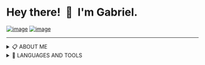 #   Hey there!&nbsp; 👋 &nbsp;I'm Gabriel.

[![image](https://img.shields.io/badge/Gmail-D14836?style=for-the-badge&logo=gmail&logoColor=white)](mailto:gabrielwillian841@gmail.com) [![image](https://img.shields.io/badge/LinkedIn-0077B5?style=for-the-badge&logo=linkedin&logoColor=white)](https://linkedin.com/in/gabriel-willian/)

___
<details>
<summary>📋 ABOUT ME</summary>

## ▹ Objective

&nbsp;&nbsp;&nbsp;&nbsp;&nbsp;&nbsp;&nbsp; 🚀 **Android/Flutter Developer**

## ▹ Presentation

&nbsp;&nbsp;&nbsp;&nbsp;&nbsp;&nbsp;&nbsp; ....

## ▹ Education

&nbsp;&nbsp;&nbsp;&nbsp;&nbsp;&nbsp;&nbsp; 📖  **Computer science**  
&nbsp;&nbsp;&nbsp;&nbsp;&nbsp;&nbsp;&nbsp; 📆   2018 - 2022  
&nbsp;&nbsp;&nbsp;&nbsp;&nbsp;&nbsp;&nbsp; 📍   **University of the West of São Paulo** - São Paulo, Brazil

&nbsp;&nbsp;&nbsp;&nbsp;&nbsp;&nbsp;&nbsp; 📖  **CPM**  
&nbsp;&nbsp;&nbsp;&nbsp;&nbsp;&nbsp;&nbsp; 📆   2021 - 2026  
&nbsp;&nbsp;&nbsp;&nbsp;&nbsp;&nbsp;&nbsp; 📍   **English Language/Literatures** - São Paulo, Brazil

</details>

<details>
<summary>🔧 LANGUAGES AND TOOLS </summary>

## ▹ Flutter

&nbsp;&nbsp;&nbsp;&nbsp;&nbsp;&nbsp;&nbsp;  **• Bloc/Cubit**
&nbsp;&nbsp;&nbsp;&nbsp;&nbsp;&nbsp;&nbsp;  **• Modular**
&nbsp;&nbsp;&nbsp;&nbsp;&nbsp;&nbsp;&nbsp;  **• Clean Architecture**
&nbsp;&nbsp;&nbsp;&nbsp;&nbsp;&nbsp;&nbsp;  **• Mockito**
&nbsp;&nbsp;&nbsp;&nbsp;&nbsp;&nbsp;&nbsp;  **• Test-driven Development**
&nbsp;&nbsp;&nbsp;&nbsp;&nbsp;&nbsp;&nbsp;  **• Layout construction - Front**

## ▹ Android - Kotlin

&nbsp;&nbsp;&nbsp;&nbsp;&nbsp;&nbsp;&nbsp;  **• MCV**
&nbsp;&nbsp;&nbsp;&nbsp;&nbsp;&nbsp;&nbsp;  **• Retrofit**
&nbsp;&nbsp;&nbsp;&nbsp;&nbsp;&nbsp;&nbsp;  **• Jetpack Compose**
&nbsp;&nbsp;&nbsp;&nbsp;&nbsp;&nbsp;&nbsp;  **• Gson**
&nbsp;&nbsp;&nbsp;&nbsp;&nbsp;&nbsp;&nbsp;  **• XML - Layout**

## ▹ Figma

&nbsp;&nbsp;&nbsp;&nbsp;&nbsp;&nbsp;&nbsp;  **• Components**
&nbsp;&nbsp;&nbsp;&nbsp;&nbsp;&nbsp;&nbsp;  **• Animations**
&nbsp;&nbsp;&nbsp;&nbsp;&nbsp;&nbsp;&nbsp;  **• Design notions**

</details>
